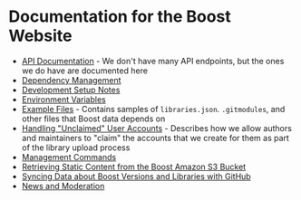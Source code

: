 # Documentation for the Boost Website

- [API Documentation](./api.md) - We don't have many API endpoints, but the ones we do have are documented here
- [Dependency Management](./dependencies.md)
- [Development Setup Notes](./development_setup_notes.md)
- [Environment Variables](./env_vars.md)
- [Example Files](./examples/README.md) - Contains samples of `libraries.json`. `.gitmodules`, and other files that Boost data depends on
- [Handling "Unclaimed" User Accounts](./unclaimed_user_accounts.md) - Describes how we allow authors and maintainers to "claim" the accounts that we create for them as part of the library upload process
- [Management Commands](./commands.md)
- [Retrieving Static Content from the Boost Amazon S3 Bucket](./static_content.md)
- [Syncing Data about Boost Versions and Libraries with GitHub](./syncing_data_with_github.md)
- [News and Moderation](./news.md)
